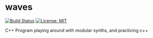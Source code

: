 # waves

[comment]: #[![codecov](https://codecov.io/gh/lefticus/cpp_starter_project/branch/master/graph/badge.svg)](https://codecov.io/gh/lefticus/cpp_starter_project)
[![Build Status](https://travis-ci.org/jonnerloller/waves.svg?branch=master)](https://travis-ci.org/jonnerloller/waves)
[![License: MIT](https://img.shields.io/badge/License-MIT-green.svg)](https://opensource.org/licenses/MIT)

C++ Program playing around with modular synths, and practicing c++
